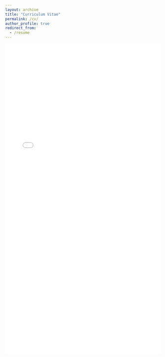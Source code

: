 ```yaml
---
layout: archive
title: "Curriculum Vitae"
permalink: /cv/
author_profile: true
redirect_from:
  - /resume
---
```


<iframe src="/files/cv0227.pdf#toolbar=0" width="100%" height="1000px" style="border: none;"></iframe>
